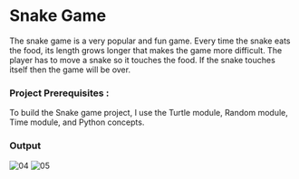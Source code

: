 # Snake Game

The snake game is a very popular and fun game. Every time the snake eats the food, its length grows longer that makes the game more difficult.
The player has to move a snake so it touches the food. If the snake touches itself then the game will be over.

### Project Prerequisites :

To build the Snake game project, I use the Turtle module, Random module, Time module, and Python concepts.

### Output

![04](https://github.com/user-attachments/assets/841153f3-faed-43da-9041-3bedfcf35e68)
![05](https://github.com/user-attachments/assets/73234485-8b3a-456f-a8bc-55b8c6d7b8a0)
